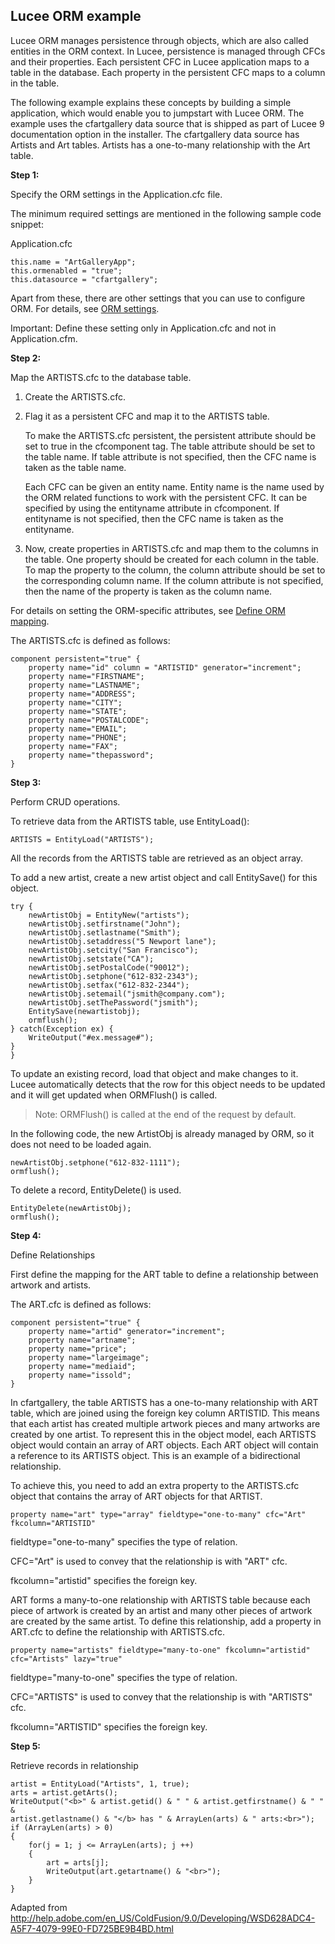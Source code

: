 

## Lucee ORM example


Lucee ORM manages persistence through objects, which are also called entities in the ORM context. In Lucee, persistence is managed through CFCs and their properties. Each persistent CFC in Lucee application maps to a table in the database. Each property in the persistent CFC maps to a column in the table.

The following example explains these concepts by building a simple application, which would enable you to jumpstart with Lucee ORM. The example uses the cfartgallery data source that is shipped as part of Lucee 9 documentation option in the installer. The cfartgallery data source has Artists and Art tables. Artists has a one-to-many relationship with the Art table.

**Step 1:**

Specify the ORM settings in the Application.cfc file.

The minimum required settings are mentioned in the following sample code snippet:

Application.cfc

```
this.name = "ArtGalleryApp";
this.ormenabled = "true";
this.datasource = "cfartgallery"; 
```

Apart from these, there are other settings that you can use to configure ORM. For details, see [ORM settings](WS2CED8D4C-8F3B-4f88-AEAA-D3F94F04964D.html).

Important: Define these setting only in Application.cfc and not in Application.cfm.

**Step 2:**

Map the ARTISTS.cfc to the database table.

1.  Create the ARTISTS.cfc.

2.  Flag it as a persistent CFC and map it to the ARTISTS table.

    To make the ARTISTS.cfc persistent, the persistent attribute should be set to true in the cfcomponent tag. The table attribute should be set to the table name. If table attribute is not specified, then the CFC name is taken as the table name.

    Each CFC can be given an entity name. Entity name is the name used by the ORM related functions to work with the persistent CFC. It can be specified by using the entityname attribute in cfcomponent. If entityname is not specified, then the CFC name is taken as the entityname.

3.  Now, create properties in ARTISTS.cfc and map them to the columns in the table. One property should be created for each column in the table. To map the property to the column, the column attribute should be set to the corresponding column name. If the column attribute is not specified, then the name of the property is taken as the column name.

For details on setting the ORM-specific attributes, see [Define ORM mapping](WS53C28604-E798-4175-97AE-D7BDF124056C.html).

The ARTISTS.cfc is defined as follows:

```
component persistent="true" {
    property name="id" column = "ARTISTID" generator="increment";
    property name="FIRSTNAME"; 
    property name="LASTNAME"; 
    property name="ADDRESS"; 
    property name="CITY"; 
    property name="STATE"; 
    property name="POSTALCODE"; 
    property name="EMAIL"; 
    property name="PHONE"; 
    property name="FAX"; 
    property name="thepassword"; 
}
```

**Step 3:**

Perform CRUD operations.

To retrieve data from the ARTISTS table, use EntityLoad():

```
ARTISTS = EntityLoad("ARTISTS");
```

All the records from the ARTISTS table are retrieved as an object array.

To add a new artist, create a new artist object and call EntitySave() for this object.

```
try { 
    newArtistObj = EntityNew("artists"); 
    newArtistObj.setfirstname("John"); 
    newArtistObj.setlastname("Smith"); 
    newArtistObj.setaddress("5 Newport lane"); 
    newArtistObj.setcity("San Francisco"); 
    newArtistObj.setstate("CA"); 
    newArtistObj.setPostalCode("90012"); 
    newArtistObj.setphone("612-832-2343"); 
    newArtistObj.setfax("612-832-2344"); 
    newArtistObj.setemail("jsmith@company.com"); 
    newArtistObj.setThePassword("jsmith"); 
    EntitySave(newartistobj); 
    ormflush(); 
} catch(Exception ex) { 
    WriteOutput("#ex.message#"); 
} 
}
```

To update an existing record, load that object and make changes to it. Lucee automatically detects that the row for this object needs to be updated and it will get updated when ORMFlush() is called.

>Note: ORMFlush() is called at the end of the request by default.

In the following code, the new ArtistObj is already managed by ORM, so it does not need to be loaded again.

```
newArtistObj.setphone("612-832-1111"); 
ormflush();
```

To delete a record, EntityDelete() is used.

```
EntityDelete(newArtistObj); 
ormflush();
```

**Step 4:**

Define Relationships

First define the mapping for the ART table to define a relationship between artwork and artists.

The ART.cfc is defined as follows:

```
component persistent="true" {
    property name="artid" generator="increment";
    property name="artname"; 
    property name="price"; 
    property name="largeimage"; 
    property name="mediaid"; 
    property name="issold"; 
}
```

In cfartgallery, the table ARTISTS has a one-to-many relationship with ART table, which are joined using the foreign key column ARTISTID. This means that each artist has created multiple artwork pieces and many artworks are created by one artist. To represent this in the object model, each ARTISTS object would contain an array of ART objects. Each ART object will contain a reference to its ARTISTS object. This is an example of a bidirectional relationship.

To achieve this, you need to add an extra property to the ARTISTS.cfc object that contains the array of ART objects for that ARTIST.

```
property name="art" type="array" fieldtype="one-to-many" cfc="Art" fkcolumn="ARTISTID"
```

fieldtype="one-to-many" specifies the type of relation.

CFC="Art" is used to convey that the relationship is with "ART" cfc.

fkcolumn="artistid" specifies the foreign key.

ART forms a many-to-one relationship with ARTISTS table because each piece of artwork is created by an artist and many other pieces of artwork are created by the same artist. To define this relationship, add a property in ART.cfc to define the relationship with ARTISTS.cfc.

```
property name="artists" fieldtype="many-to-one" fkcolumn="artistid" cfc="Artists" lazy="true"
```

fieldtype="many-to-one" specifies the type of relation.

CFC="ARTISTS" is used to convey that the relationship is with "ARTISTS" cfc.

fkcolumn="ARTISTID" specifies the foreign key.

**Step 5:**

Retrieve records in relationship

```
artist = EntityLoad("Artists", 1, true); 
arts = artist.getArts(); 
WriteOutput("<b>" & artist.getid() & " " & artist.getfirstname() & " " & 
artist.getlastname() & "</b> has " & ArrayLen(arts) & " arts:<br>"); 
if (ArrayLen(arts) > 0) 
{ 
    for(j = 1; j <= ArrayLen(arts); j ++) 
    { 
        art = arts[j]; 
        WriteOutput(art.getartname() & "<br>"); 
    } 
} 
```

Adapted from http://help.adobe.com/en_US/ColdFusion/9.0/Developing/WSD628ADC4-A5F7-4079-99E0-FD725BE9B4BD.html